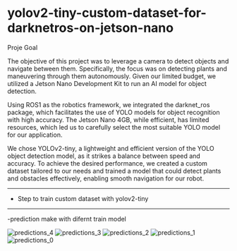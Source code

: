 # yolov2-tiny-custom-dataset-for-darknetros-on-jetson-nano

Proje Goal

The objective of this project was to leverage a camera to detect objects and navigate between them. Specifically, the focus was on detecting plants and maneuvering through them autonomously. Given our limited budget, we utilized a Jetson Nano Development Kit to run an AI model for object detection.

Using ROS1 as the robotics framework, we integrated the darknet_ros package, which facilitates the use of YOLO models for object recognition with high accuracy. The Jetson Nano 4GB, while efficient, has limited resources, which led us to carefully select the most suitable YOLO model for our application.

We chose YOLOv2-tiny, a lightweight and efficient version of the YOLO object detection model, as it strikes a balance between speed and accuracy. To achieve the desired performance, we created a custom dataset tailored to our needs and trained a model that could detect plants and obstacles effectively, enabling smooth navigation for our robot.

*************************************************************************************************
 - Step to train custom dataset with yolov2-tiny
*************************************************************************************************
 -prediction make with difernt train model
 
![predictions_4](https://github.com/user-attachments/assets/c390dfa5-8399-4fd7-bf4b-ba8fb610dfd2)
![predictions_3](https://github.com/user-attachments/assets/91d9623d-ee4c-4ce1-b80a-26a20380871a)
![predictions_2](https://github.com/user-attachments/assets/6d9e36ad-b28d-41cb-b5ba-ac78b1f80e48)
![predictions_1](https://github.com/user-attachments/assets/62306df2-1b55-4e93-8225-777c0317e754)
![predictions_0](https://github.com/user-attachments/assets/73242d7e-e686-4be2-a091-cafed466318e)
